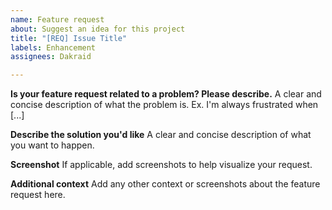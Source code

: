 ```yaml
---
name: Feature request
about: Suggest an idea for this project
title: "[REQ] Issue Title"
labels: Enhancement
assignees: Dakraid

---
```


**Is your feature request related to a problem? Please describe.**
A clear and concise description of what the problem is. Ex. I'm always frustrated when [...]

**Describe the solution you'd like**
A clear and concise description of what you want to happen.

**Screenshot**
If applicable, add screenshots to help visualize your request.

**Additional context**
Add any other context or screenshots about the feature request here.
